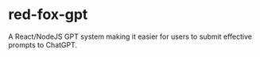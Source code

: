 # red-fox-gpt
A React/NodeJS GPT system making it easier for users to submit effective prompts to ChatGPT.
